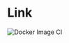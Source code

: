 # Link
![Docker Image CI](https://github.com/cblessing24/link/workflows/Docker%20Image%20CI/badge.svg)
